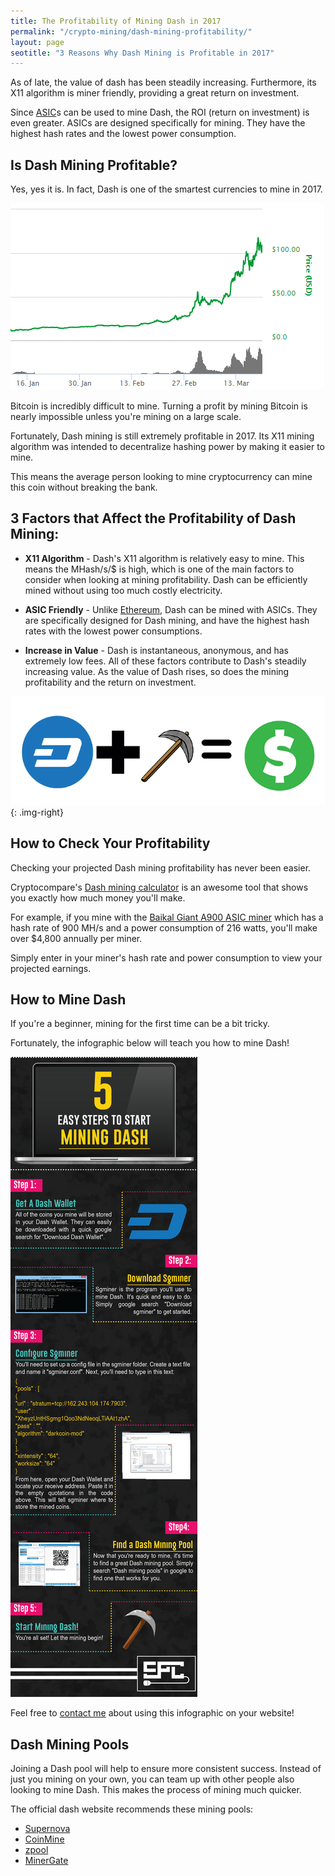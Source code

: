```yaml
---
title: The Profitability of Mining Dash in 2017 
permalink: "/crypto-mining/dash-mining-profitability/"
layout: page
seotitle: "3 Reasons Why Dash Mining is Profitable in 2017" 
---
```


As of late, the value of dash has been steadily increasing. Furthermore, its X11 algorithm is miner friendly, providing a great return on investment. 

Since [ASIC](http://www.sigenics.com/blog/what-is-an-asic)s can be used to mine Dash, the ROI (return on investment) is even greater. ASICs are designed specifically for mining. They have the highest hash rates and the lowest power consumption. 

## Is Dash Mining Profitable? 

Yes, yes it is. In fact, Dash is one of the smartest currencies to mine in 2017.

![Dash Value 2017](/img/cryptocurrency/dash-value.png)

Bitcoin is incredibly difficult to mine. Turning a profit by mining Bitcoin is nearly impossible unless you're mining on a large scale. 

Fortunately, Dash mining is still extremely profitable in 2017. Its X11 mining algorithm was intended to decentralize hashing power by making it easier to mine. 

This means the average person looking to mine cryptocurrency can mine this coin without breaking the bank. 

## 3 Factors that Affect the Profitability of Dash Mining: 

* **X11 Algorithm** - Dash's X11 algorithm is relatively easy to mine. This means the MHash/s/$ is high, which is one of the main factors to consider when looking at mining profitability. Dash can be efficiently mined without using too much costly electricity. 

* **ASIC Friendly** - Unlike [Ethereum](/crypto-mining/ethereum-hardware/), Dash can be mined with ASICs. They are specifically designed for Dash mining, and have the highest hash rates with the lowest power consumptions. 

* **Increase in Value** - Dash is instantaneous, anonymous, and has extremely low fees. All of these factors contribute to Dash's steadily increasing value. As the value of Dash rises, so does the mining profitability and the return on investment. 

![Dash Mining Profit](/img/cryptocurrency/dash-mining-profit.png){: .img-right}

## How to Check Your Profitability

Checking your projected Dash mining profitability has never been easier. 

Cryptocompare's [Dash mining calculator](https://www.cryptocompare.com/mining/calculator/dash?HashingPower=40&HashingUnit=MH%2Fs&PowerConsumption=140&CostPerkWh=0.12) is an awesome tool that shows you exactly how much money you'll make. 

For example, if you mine with the [Baikal Giant A900 ASIC miner](http://rover.ebay.com/rover/1/711-53200-19255-0/1?icep_ff3=10&pub=5575177097&toolid=10001&campid=5338112809&customid=dash-miners&icep_uq=baikal+giant+a900+miner&icep_sellerId=&icep_ex_kw=&icep_sortBy=12&icep_catId=&icep_minPrice=&icep_maxPrice=&ipn=psmain&icep_vectorid=229466&kwid=902099&mtid=824&kw=lg) which has a hash rate of 900 MH/s and a power consumption of 216 watts, you'll make over $4,800 annually per miner. 

Simply enter in your miner's hash rate and power consumption to view your projected earnings. 

## How to Mine Dash 

If you're a beginner, mining for the first time can be a bit tricky. 

Fortunately, the infographic below will teach you how to mine Dash!

![Dash-Mining-Infographic](/img/infographic/dash-mining-infographic.png)

Feel free to [contact me](/contact/) about using this infographic on your website!

## Dash Mining Pools 

Joining a Dash pool will help to ensure more consistent success. Instead of just you mining on your own, you can team up with other people also looking to mine Dash. This makes the process of mining much quicker. 

The official dash website recommends these mining pools: 

* [Supernova](https://dash.suprnova.cc/)
* [CoinMine](https://www2.coinmine.pl/dash/)
* [zpool](http://www.zpool.ca/)
* [MinerGate](https://minergate.com/)

